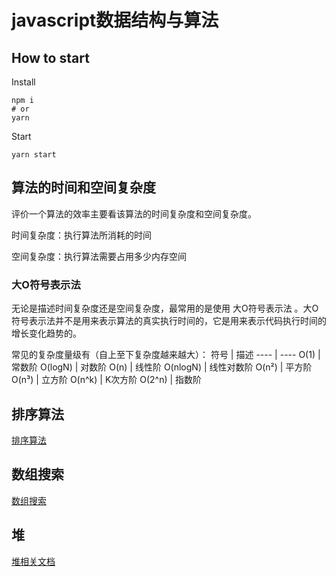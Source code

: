 # javascript数据结构与算法

## How to start

Install 
```shell
npm i
# or
yarn
```

Start
```shell
yarn start
```

## 算法的时间和空间复杂度

评价一个算法的效率主要看该算法的时间复杂度和空间复杂度。  

时间复杂度：执行算法所消耗的时间

空间复杂度：执行算法需要占用多少内存空间

### 大O符号表示法

无论是描述时间复杂度还是空间复杂度，最常用的是使用 大O符号表示法 。大O符号表示法并不是用来表示算法的真实执行时间的，它是用来表示代码执行时间的增长变化趋势的。

常见的复杂度量级有（自上至下复杂度越来越大）：
符号 | 描述
---- | ----
O(1) | 常数阶
O(logN) | 对数阶
O(n) | 线性阶
O(nlogN) | 线性对数阶
O(n²) | 平方阶
O(n³) | 立方阶
O(n^k) | K次方阶
O(2^n) | 指数阶

## 排序算法

[排序算法](./src/sort)

## 数组搜索

[数组搜索](./src/search)

## 堆
[堆相关文档](./src/heap)
